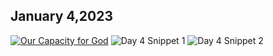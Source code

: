 ## January 4,2023

[![Our Capacity for God](https://raw.githubusercontent.com/linusjf/CIAY/main/January/jpgs/Day004.jpg)](https://youtu.be/oRpDxjB9K9U "Our Capacity for God")
![Day 4 Snippet 1](https://raw.githubusercontent.com/linusjf/CIAY/main/January/jpgs/Day4Snippet1.jpg)
![Day 4 Snippet 2](https://raw.githubusercontent.com/linusjf/CIAY/main/January/jpgs/Day4Snippet2.jpg)
